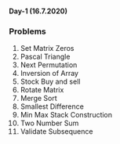 #### Day-1 (16.7.2020)

### Problems

1) Set Matrix Zeros
2) Pascal Triangle
3) Next Permutation
4) Inversion of Array
5) Stock Buy and sell
6) Rotate Matrix
7) Merge Sort
8) Smallest Difference
9) Min Max Stack Construction
10) Two Number Sum
11) Validate Subsequence
